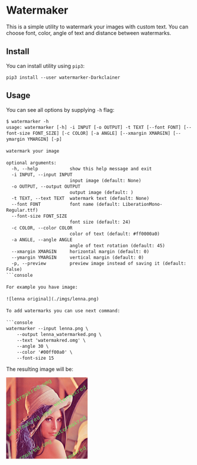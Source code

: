 # Watermaker

This is a simple utility to watermark your images with custom text.
You can choose font, color, angle of text and distance between watermarks.

## Install

You can install utility using `pip3`:

```console
pip3 install --user watermarker-Darkclainer
```

## Usage

You can see all options by supplying `-h` flag:

```console
$ watermarker -h
usage: watermarker [-h] -i INPUT [-o OUTPUT] -t TEXT [--font FONT] [--font-size FONT_SIZE] [-c COLOR] [-a ANGLE] [--xmargin XMARGIN] [--ymargin YMARGIN] [-p]

watermark your image

optional arguments:
  -h, --help            show this help message and exit
  -i INPUT, --input INPUT
                        input image (default: None)
  -o OUTPUT, --output OUTPUT
                        output image (default: )
  -t TEXT, --text TEXT  watermark text (default: None)
  --font FONT           font name (default: LiberationMono-Regular.ttf)
  --font-size FONT_SIZE
                        font size (default: 24)
  -c COLOR, --color COLOR
                        color of text (default: #ff0000a0)
  -a ANGLE, --angle ANGLE
                        angle of text rotation (default: 45)
  --xmargin XMARGIN     horizontal margin (default: 0)
  --ymargin YMARGIN     vertical margin (default: 0)
  -p, --preview         preview image instead of saving it (default: False)
```console

For example you have image:

![lenna original](./imgs/lenna.png)

To add watermarks you can use next command:

```console
watermarker --input lenna.png \
    --output lenna_watermarked.png \
    --text 'watermakred.omg' \
    --angle 30 \
    --color '#00ff00a0' \
    --font-size 15
```

The resulting image will be:

![lenna watermakred](./imgs/lenna_watermarked.png)
